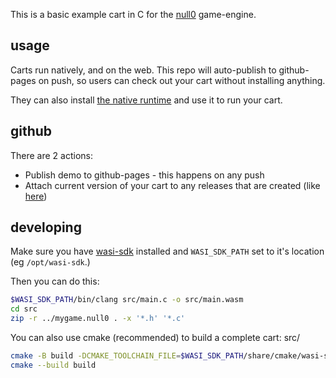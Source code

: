 This is a basic example cart in C for the [null0](https://notnull.games/null0) game-engine.

## usage

Carts run natively, and on the web. This repo will auto-publish to github-pages on push, so users can check out your cart without installing anything.

They can also install [the native runtime](https://github.com/notnullgames/null0/releases) and use it to run your cart.

## github

There are 2 actions:

- Publish demo to github-pages - this happens on any push
- Attach current version of your cart to any releases that are created (like [here](https://github.com/notnullgames/cart_c/releases/))

## developing

Make sure you have [wasi-sdk](https://github.com/WebAssembly/wasi-sdk/releases) installed and `WASI_SDK_PATH` set to it's location (eg `/opt/wasi-sdk`.)

Then you can do this:

```sh
$WASI_SDK_PATH/bin/clang src/main.c -o src/main.wasm
cd src
zip -r ../mygame.null0 . -x '*.h' '*.c'
```

You can also use cmake (recommended) to build a complete cart:
src/

```sh
cmake -B build -DCMAKE_TOOLCHAIN_FILE=$WASI_SDK_PATH/share/cmake/wasi-sdk.cmake -DCMAKE_BUILD_TYPE=Release
cmake --build build
```
